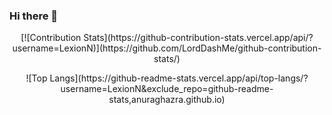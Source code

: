 ### Hi there 👋
<p align="center">
[![Contribution Stats](https://github-contribution-stats.vercel.app/api/?username=LexionN)](https://github.com/LordDashMe/github-contribution-stats/)
</p>
<p align="center">
![Top Langs](https://github-readme-stats.vercel.app/api/top-langs/?username=LexionN&exclude_repo=github-readme-stats,anuraghazra.github.io)
</p>
<!--
**LexionN/LexionN** is a ✨ _special_ ✨ repository because its `README.md` (this file) appears on your GitHub profile.

Here are some ideas to get you started:

- 🔭 I’m currently working on ...
- 🌱 I’m currently learning ...
- 👯 I’m looking to collaborate on ...
- 🤔 I’m looking for help with ...
- 💬 Ask me about ...
- 📫 How to reach me: ...
- 😄 Pronouns: ...
- ⚡ Fun fact: ...
-->
